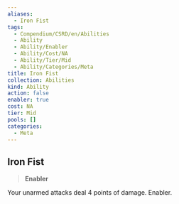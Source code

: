 ```yaml
---
aliases:
  - Iron Fist
tags:
  - Compendium/CSRD/en/Abilities
  - Ability
  - Ability/Enabler
  - Ability/Cost/NA
  - Ability/Tier/Mid
  - Ability/Categories/Meta
title: Iron Fist
collection: Abilities
kind: Ability
action: false
enabler: true
cost: NA
tier: Mid
pools: []
categories:
  - Meta
---
```

## Iron Fist    
>**Enabler**  
    
Your unarmed attacks deal 4 points of damage. Enabler.